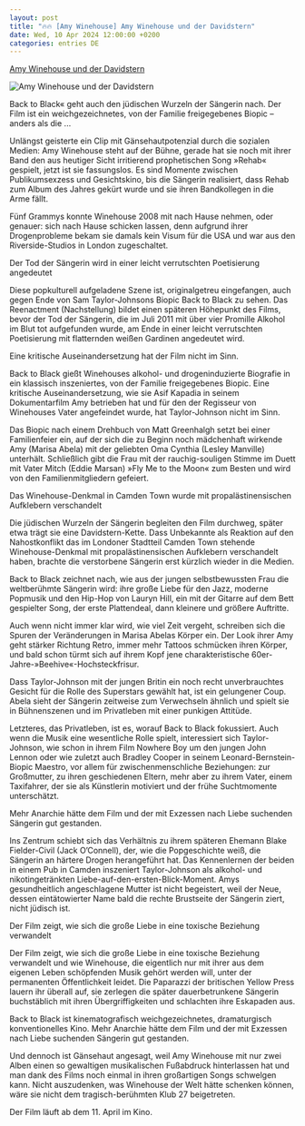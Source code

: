 ```yaml
---
layout: post
title: "🔥🔥 [Amy Winehouse] Amy Winehouse und der Davidstern"
date: Wed, 10 Apr 2024 12:00:00 +0200
categories: entries DE
---
```

[Amy Winehouse und der Davidstern](https://www.juedische-allgemeine.de/kultur/amy-winehouse-und-der-davidstern/)

![Amy Winehouse und der Davidstern](https://www.juedische-allgemeine.de/wp-content/uploads/2024/04/Back-to-Black_001-1440x720-1440x720-c-default.jpg)

Back to Black« geht auch den jüdischen Wurzeln der Sängerin nach. Der Film ist ein weichgezeichnetes, von der Familie freigegebenes Biopic – anders als die ...

Unlängst geisterte ein Clip mit Gänsehautpotenzial durch die sozialen Medien: Amy Winehouse steht auf der Bühne, gerade hat sie noch mit ihrer Band den aus heutiger Sicht irritierend prophetischen Song »Rehab« gespielt, jetzt ist sie fassungslos. Es sind Momente zwischen Publikumsexzess und Gesichtskino, bis die Sängerin realisiert, dass Rehab zum Album des Jahres gekürt wurde und sie ihren Bandkollegen in die Arme fällt.

Fünf Grammys konnte Winehouse 2008 mit nach Hause nehmen, oder genauer: sich nach Hause schicken lassen, denn aufgrund ihrer Drogenprobleme bekam sie damals kein Visum für die USA und war aus den Riverside-Studios in London zugeschaltet.

Der Tod der Sängerin wird in einer leicht verrutschten Poetisierung angedeutet

Diese popkulturell aufgeladene Szene ist, originalgetreu eingefangen, auch gegen Ende von Sam Taylor-Johnsons Biopic Back to Black zu sehen. Das Reenactment (Nachstellung) bildet einen späteren Höhepunkt des Films, bevor der Tod der Sängerin, die im Juli 2011 mit über vier Promille Alkohol im Blut tot aufgefunden wurde, am Ende in einer leicht verrutschten Poetisierung mit flatternden weißen Gardinen angedeutet wird.

Eine kritische Auseinandersetzung hat der Film nicht im Sinn.

Back to Black gießt Winehouses alkohol- und drogeninduzierte Biografie in ein klassisch inszeniertes, von der Familie freigegebenes Biopic. Eine kritische Auseinandersetzung, wie sie Asif Kapadia in seinem Dokumentarfilm Amy betrieben hat und für den der Regisseur von Winehouses Vater angefeindet wurde, hat Taylor-Johnson nicht im Sinn.

Das Biopic nach einem Drehbuch von Matt Greenhalgh setzt bei einer Familienfeier ein, auf der sich die zu Beginn noch mädchenhaft wirkende Amy (Marisa Abela) mit der geliebten Oma Cynthia (Lesley Manville) unterhält. Schließlich gibt die Frau mit der rauchig-souligen Stimme im Duett mit Vater Mitch (Eddie Marsan) »Fly Me to the Moon« zum Besten und wird von den Familienmitgliedern gefeiert.

Das Winehouse-Denkmal in Camden Town wurde mit propalästinensischen Aufklebern verschandelt

Die jüdischen Wurzeln der Sängerin begleiten den Film durchweg, später etwa trägt sie eine Davidstern-Kette. Dass Unbekannte als Reaktion auf den Nahostkonflikt das im Londoner Stadtteil Camden Town stehende Winehouse-Denkmal mit propalästinensischen Aufklebern verschandelt haben, brachte die verstorbene Sängerin erst kürzlich wieder in die Medien.

Back to Black zeichnet nach, wie aus der jungen selbstbewussten Frau die weltberühmte Sängerin wird: ihre große Liebe für den Jazz, moderne Popmusik und den Hip-Hop von Lauryn Hill, ein mit der Gitarre auf dem Bett gespielter Song, der erste Plattendeal, dann kleinere und größere Auftritte.

Auch wenn nicht immer klar wird, wie viel Zeit vergeht, schreiben sich die Spuren der Veränderungen in Marisa Abelas Körper ein. Der Look ihrer Amy geht stärker Richtung Retro, immer mehr Tattoos schmücken ihren Körper, und bald schon türmt sich auf ihrem Kopf jene charakteristische 60er-Jahre-»Beehive«-Hochsteckfrisur.

Dass Taylor-Johnson mit der jungen Britin ein noch recht unverbrauchtes Gesicht für die Rolle des Superstars gewählt hat, ist ein gelungener Coup. Abela sieht der Sängerin zeitweise zum Verwechseln ähnlich und spielt sie in Bühnenszenen und im Privatleben mit einer punkigen Attitüde.

Letzteres, das Privatleben, ist es, worauf Back to Black fokussiert. Auch wenn die Musik eine wesentliche Rolle spielt, interessiert sich Taylor-Johnson, wie schon in ihrem Film Nowhere Boy um den jungen John Lennon oder wie zuletzt auch Bradley Cooper in seinem Leo­nard-Bernstein-Biopic Maestro, vor allem für zwischenmenschliche Beziehungen: zur Großmutter, zu ihren geschiedenen Eltern, mehr aber zu ihrem Vater, einem Taxifahrer, der sie als Künstlerin motiviert und der frühe Suchtmomente unterschätzt.

Mehr Anarchie hätte dem Film und der mit Exzessen nach Liebe suchenden Sängerin gut gestanden.

Ins Zentrum schiebt sich das Verhältnis zu ihrem späteren Ehemann Blake Fielder-Civil (Jack O’Connell), der, wie die Popgeschichte weiß, die Sängerin an härtere Drogen herangeführt hat. Das Kennenlernen der beiden in einem Pub in Camden inszeniert Taylor-Johnson als alkohol- und nikotingetränkten Liebe-auf-den-ersten-Blick-Moment. Amys gesundheitlich angeschlagene Mutter ist nicht begeistert, weil der Neue, dessen eintätowierter Name bald die rechte Brustseite der Sängerin ziert, nicht jüdisch ist.

Der Film zeigt, wie sich die große Liebe in eine toxische Beziehung verwandelt

Der Film zeigt, wie sich die große Liebe in eine toxische Beziehung verwandelt und wie Winehouse, die eigentlich nur mit ihrer aus dem eigenen Leben schöpfenden Musik gehört werden will, unter der permanenten Öffentlichkeit leidet. Die Paparazzi der britischen Yellow Press lauern ihr überall auf, sie zerlegen die später dauerbetrunkene Sängerin buchstäblich mit ihren Übergriffigkeiten und schlachten ihre Eskapaden aus.

Back to Black ist kinematografisch weichgezeichnetes, dramaturgisch konventionelles Kino. Mehr Anarchie hätte dem Film und der mit Exzessen nach Liebe suchenden Sängerin gut gestanden.

Und dennoch ist Gänsehaut angesagt, weil Amy Winehouse mit nur zwei Alben einen so gewaltigen musikalischen Fußabdruck hinterlassen hat und man dank des Films noch einmal in ihren großartigen Songs schwelgen kann. Nicht auszudenken, was Winehouse der Welt hätte schenken können, wäre sie nicht dem tragisch-berühmten Klub 27 beigetreten.

Der Film läuft ab dem 11. April im Kino.

